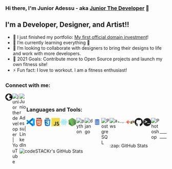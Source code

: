 ### Hi there, I'm Junior Adessu - aka [Junior The Developer][website] 👋

<!-- [![Website](https://img.shields.io/website?label=codeSTACKr.com&style=for-the-badge&url=https%3A%2F%2Fcodestackr.com)](https://juniorthedeveloper.com)
[![Twitter Follow](https://img.shields.io/twitter/follow/codeSTACKr?color=1DA1F2&logo=twitter&style=for-the-badge)](https://twitter.com/intent/follow?original_referer=https%3A%2F%2Fgithub.com%2FcodeSTACKr&screen_name=codeSTACKr) -->

## I'm a Developer, Designer, and Artist!!

- 🔭 I just finished my portfolio: [My first official domain investment][website]!
- 🌱 I’m currently learning everything 🤣
- 👯 I’m looking to collaborate with designers to bring their designs to life and work with more developers.
- 🥅 2021 Goals: Contribute more to Open Source projects and launch my own fitness site!
- ⚡ Fun fact: I love to workout. I am a fitness enthusiast!

### Connect with me:

[<img align="left" alt="juniorthedeveloper.com" width="22px" src="https://raw.githubusercontent.com/iconic/open-iconic/master/svg/globe.svg" />][website]
[<img align="left" alt="junior the developer | YouTube" width="22px" src="https://cdn.jsdelivr.net/npm/simple-icons@v3/icons/youtube.svg" />][youtube]

<!-- [<img align="left" alt="codeSTACKr | Twitter" width="22px" src="https://cdn.jsdelivr.net/npm/simple-icons@v3/icons/twitter.svg" />][twitter] -->

[<img align="left" alt="Junior Adessu| LinkedIn" width="22px" src="https://cdn.jsdelivr.net/npm/simple-icons@v3/icons/linkedin.svg" />][linkedin]

<!-- [<img align="left" alt="codeSTACKr | Instagram" width="22px" src="https://cdn.jsdelivr.net/npm/simple-icons@v3/icons/instagram.svg" />][instagram] -->

<br />

### Languages and Tools:

<img align="left" alt="Visual Studio Code" width="26px" src="https://raw.githubusercontent.com/github/explore/80688e429a7d4ef2fca1e82350fe8e3517d3494d/topics/visual-studio-code/visual-studio-code.png" />

[<img align="left" alt="HTML5" width="26px" src="https://raw.githubusercontent.com/github/explore/80688e429a7d4ef2fca1e82350fe8e3517d3494d/topics/html/html.png" />][css-javascript]

[<img align="left" alt="CSS3" width="26px" src="https://raw.githubusercontent.com/github/explore/80688e429a7d4ef2fca1e82350fe8e3517d3494d/topics/css/css.png" />][css-javascript]


[<img align="left" alt="JavaScript" width="26px" src="https://raw.githubusercontent.com/github/explore/80688e429a7d4ef2fca1e82350fe8e3517d3494d/topics/javascript/javascript.png" />][css-javascript]

[<img align="left" alt="React" width="26px" src="https://raw.githubusercontent.com/github/explore/80688e429a7d4ef2fca1e82350fe8e3517d3494d/topics/react/react.png" />][react]

[<img align="left" alt="Node.js" width="26px" src="https://raw.githubusercontent.com/github/explore/80688e429a7d4ef2fca1e82350fe8e3517d3494d/topics/nodejs/nodejs.png" />][node]


[<img align="left" alt="python" width="26px" src="https://upload.wikimedia.org/wikipedia/commons/thumb/c/c3/Python-logo-notext.svg/1024px-Python-logo-notext.svg.png" />][python]

[<img align="left" alt="django" width="26px" src="https://icons-for-free.com/iconfiles/png/512/bxl+django-1325051932950782714.png" />][python]

[<img align="left" alt="SQL" width="26px" src="https://raw.githubusercontent.com/github/explore/80688e429a7d4ef2fca1e82350fe8e3517d3494d/topics/sql/sql.png" />][python]


[<img align="left" alt="PostgreSQL" width="26px" src="https://cdn.iconscout.com/icon/free/png-256/postgresql-226047.png" />][python]

[<img align="left" alt="aws" width="26px" src="https://cloudastronautblog.files.wordpress.com/2017/10/aws_logo_smile_1200x630.png" />][python]
[<img align="left" alt="MongoDB" width="26px" src="https://raw.githubusercontent.com/github/explore/80688e429a7d4ef2fca1e82350fe8e3517d3494d/topics/mongodb/mongodb.png" />][projects]
<img align="left" alt="Git" width="26px" src="https://raw.githubusercontent.com/github/explore/80688e429a7d4ef2fca1e82350fe8e3517d3494d/topics/git/git.png" />
<img align="left" alt="GitHub" width="26px" src="https://raw.githubusercontent.com/github/explore/78df643247d429f6cc873026c0622819ad797942/topics/github/github.png" />
<img align="left" alt="Terminal" width="26px" src="https://raw.githubusercontent.com/github/explore/80688e429a7d4ef2fca1e82350fe8e3517d3494d/topics/terminal/terminal.png" />
<img align="left" alt="Photoshop" width="26px" src="https://iconape.com/wp-content/files/ix/373285/png/373285.png" />

<br />
<br />

---

 <!-- ### 📺 Latest YouTube Videos -->
 <!-- YOUTUBE:START -->
 <!-- YOUTUBE:END -->


---





  <summary>:zap: GitHub Stats</summary>

  <img align="left" alt="codeSTACKr's GitHub Stats" src="https://github-readme-stats.codestackr.vercel.app/api?username=codeSTACKr&show_icons=true&hide_border=true" />



[website]: https://www.juniorthedeveloper.com/

[youtube]: https://www.youtube.com/channel/UChqJKdm-ahT1StOOhcnItcQ
[linkedin]: https://www.linkedin.com/in/junioradessu/


[css-javascript]: https://www.juniorthedeveloper.com/projects/sytycc.html

[react]: https://www.juniorthedeveloper.com/projects/pathways.html

[python]: https://www.juniorthedeveloper.com/projects/seiunite.html
[Node]: https://www.juniorthedeveloper.com/projects/riseblog.html
[projects]: https://www.juniorthedeveloper.com/projects
